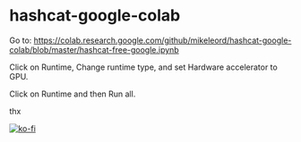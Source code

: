 # hashcat-google-colab

Go to: https://colab.research.google.com/github/mikeleord/hashcat-google-colab/blob/master/hashcat-free-google.ipynb

Click on Runtime, Change runtime type, and set Hardware accelerator to GPU.

Click on Runtime and then Run all.

thx

[![ko-fi](https://www.ko-fi.com/img/githubbutton_sm.svg)](https://ko-fi.com/W7W3YRTC)
